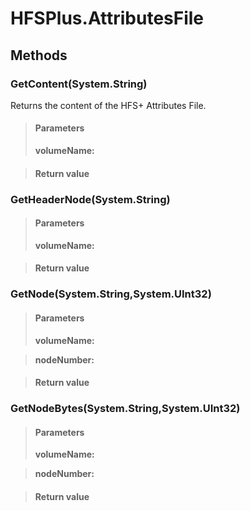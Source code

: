 ﻿


# HFSPlus.AttributesFile

## Methods


### GetContent(System.String)
Returns the content of the HFS+ Attributes File.
> #### Parameters
> **volumeName:** 

> #### Return value
> 

### GetHeaderNode(System.String)

> #### Parameters
> **volumeName:** 

> #### Return value
> 

### GetNode(System.String,System.UInt32)

> #### Parameters
> **volumeName:** 

> **nodeNumber:** 

> #### Return value
> 

### GetNodeBytes(System.String,System.UInt32)

> #### Parameters
> **volumeName:** 

> **nodeNumber:** 

> #### Return value
> 